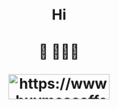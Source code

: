 <h1 align="center">
  Hi
</h1>
<h1 align="center">
 🌴 🚕💨🌲
<br>
<p><a href="https://www.buymeacoffee.com/https://www.buymeacoffee.com/tranngoctum"> <img align="center" src="https://cdn.buymeacoffee.com/buttons/v2/default-yellow.png" width="200px" height="50px" alt="https://www.buymeacoffee.com/tranngoctum" /></a></p>
</h1>

